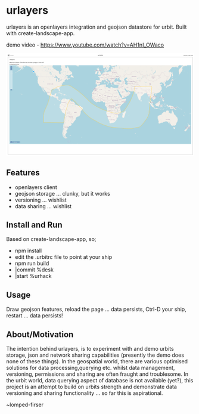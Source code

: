 urlayers
========

urlayers is an openlayers integration and geojson datastore for urbit. Built with create-landscape-app.

demo video - https://www.youtube.com/watch?v=AH1nI_OWaco

<img src="/screens/urlayers.png" >

## Features

* openlayers client 
* geojson storage ... clunky, but it works
* versioning ... wishlist
* data sharing ... wishlist

## Install and Run

Based on create-landscape-app, so;

* npm install
* edit the .urbitrc file to point at your ship
* npm run build
* |commit %desk
* |start %urhack

## Usage

Draw geojson features, reload the page ... data persists, Ctrl-D your ship, restart ... data persists!

## About/Motivation

The intention behind urlayers, is to experiment with and demo urbits storage, json and network sharing capabilities (presently the demo does none of these things).  In the geospatial world, there are various optimised solutions for data processing,querying etc. whilst data management, versioning, permissions and sharing are often fraught and troublesome.  In the urbit world, data querying aspect of database is not available (yet?), this project is an attempt to build on urbits strength and demonstrate data versioning and sharing functionality ... so far this is aspirational.

~lomped-firser
